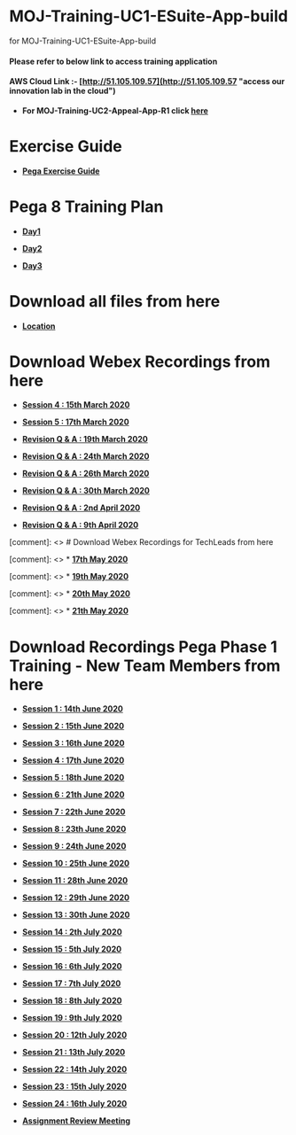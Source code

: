 # MOJ-Training-UC1-ESuite-App-build
for MOJ-Training-UC1-ESuite-App-build

#### Please refer to below link to access training application 

#### AWS Cloud Link :- [http://51.105.109.57](http://51.105.109.57 "access our innovation lab in the cloud")

* **For MOJ-Training-UC2-Appeal-App-R1 click [here](https://github.com/eai-systems/MOJ-Training-UC2-Appeal-App-R1 "Click here to go")**

# Exercise Guide

* **[Pega Exercise Guide](https://1drv.ms/w/s!AltO6Pkun9hUp2Z268rgTKMQkflq?e=l1vi1W "Click here to view")**

# Pega 8 Training Plan
* **[Day1](https://1drv.ms/p/s!AltO6Pkun9hUp2fSOzo3vSbx0Z9x?e=tHZNL0 "Click here to view")**

* **[Day2](https://1drv.ms/p/s!AltO6Pkun9hUp2mFkpPQQyaPjQy8?e=LniJMj "Click here to view")**
 
* **[Day3](https://1drv.ms/p/s!AltO6Pkun9hUp2hhzf8nkiVzfwWM?e=QmhLQb "Click here to view")**

# Download all files from here
* **[Location](https://github.com/eai-systems/MOJ-Training-UC1-ESuite-App-build/tree/master/Files/trainingGuide "Click here to go")**

# Download Webex Recordings from here
* **[Session 4 : 15th March 2020](https://eaisystems.sharepoint.com/:u:/r/sites/MoJTraining/Shared%20Documents/MOJ%20Training%20UC1%20-%20ESuite%20App%20build/Recordings/15mar2020.arf?csf=1&web=1&e=RkJXGi "Click here to go")**
   
* **[Session 5 : 17th March 2020](https://eaisystems.sharepoint.com/:u:/r/sites/MoJTraining/Shared%20Documents/MOJ%20Training%20UC1%20-%20ESuite%20App%20build/Recordings/17mar2020.arf?csf=1&web=1&e=0kqnpl "Click here to go")**
   
* **[Revision Q & A : 19th March 2020](https://eaisystems.sharepoint.com/:u:/r/sites/MoJTraining/Shared%20Documents/MOJ%20Training%20UC1%20-%20ESuite%20App%20build/Recordings/19mar2020.arf?csf=1&web=1&e=cVfcZv "Click here to go")**
   
* **[Revision Q & A : 24th March 2020](https://eaisystems.sharepoint.com/:u:/r/sites/MoJTraining/Shared%20Documents/MOJ%20Training%20UC1%20-%20ESuite%20App%20build/Recordings/24mar2020.arf?csf=1&web=1&e=aTkV8z "Click here to go")**
   
* **[Revision Q & A : 26th March 2020](https://eaisystems.sharepoint.com/:u:/r/sites/MoJTraining/Shared%20Documents/MOJ%20Training%20UC1%20-%20ESuite%20App%20build/Recordings/26mar2020.arf?csf=1&web=1&e=epV6zF "Click here to go")**
   
* **[Revision Q & A : 30th March 2020](https://eaisystems.sharepoint.com/:u:/r/sites/MoJTraining/Shared%20Documents/MOJ%20Training%20UC1%20-%20ESuite%20App%20build/Recordings/30mar2020.arf?csf=1&web=1&e=iLYRui "Click here to go")**
   
* **[Revision Q & A : 2nd April 2020](https://eaisystems.sharepoint.com/:u:/r/sites/MoJTraining/Shared%20Documents/MOJ%20Training%20UC1%20-%20ESuite%20App%20build/Recordings/Pega%20Training%20-%20Revision%20and%20Q%26A%20-%20Session%2010-20200402%201108-2.arf?csf=1&web=1&e=9VHRAp "Click here to go")**
   
* **[Revision Q & A : 9th April 2020](https://eaisystems.sharepoint.com/:u:/r/sites/MoJTraining/Shared%20Documents/MOJ%20Training%20UC1%20-%20ESuite%20App%20build/Recordings/Pega%20Training-%20Q%26A%20and%20Revision-20200409%201056-1.arf?csf=1&web=1&e=pU7g6C "Click here to go")**

[comment]: <> # Download Webex Recordings for TechLeads from here

[comment]: <> * **[17th May 2020](https://1drv.ms/v/s!AvVEPrDDwal9jIZZ_4dX7arUysePwA?e=izfslP "Click here to go")**

[comment]: <> * **[19th May 2020](https://1drv.ms/v/s!AvVEPrDDwal9jIkbBXkLotEGl1vbgg?e=4rwZlA "Click here to go")**

[comment]: <> * **[20th May 2020](https://1drv.ms/v/s!AvVEPrDDwal9jJIWCR-6yFM7u0-zrA?e=k3GIi0 "Click here to go")**

[comment]: <> * **[21th May 2020](https://1drv.ms/v/s!AvVEPrDDwal9jJMWljIylcpFArUuzQ?e=IV6l5C "Click here to go")**

# Download Recordings Pega Phase 1 Training - New Team Members from here

* **[Session 1 : 14th June 2020](https://eaisystems.sharepoint.com/:v:/r/sites/MoJTraining/Shared%20Documents/Phase1_Training%20-%20Fahad%20Team/Recordings/Session%201_14-June-2020.mp4?csf=1&web=1&e=DHW0Yt "Click here to go")**

* **[Session 2 : 15th June 2020](https://eaisystems.sharepoint.com/:v:/r/sites/MoJTraining/Shared%20Documents/Phase1_Training%20-%20Fahad%20Team/Recordings/Session%202_15-June-2020.mp4?csf=1&web=1&e=DeZLYm "Click here to go")**

* **[Session 3 : 16th June 2020](https://eaisystems.sharepoint.com/:v:/r/sites/MoJTraining/Shared%20Documents/Phase1_Training%20-%20Fahad%20Team/Recordings/Session%203_16-June-2020.mp4?csf=1&web=1&e=b4Ms0E "Click here to go")**

* **[Session 4 : 17th June 2020](https://eaisystems.sharepoint.com/:v:/r/sites/MoJTraining/Shared%20Documents/Phase1_Training%20-%20Fahad%20Team/Recordings/Session%204_17-June-2020.mp4?csf=1&web=1&e=hyJK2R "Click here to go")**

* **[Session 5 : 18th June 2020](https://eaisystems.sharepoint.com/:v:/r/sites/MoJTraining/Shared%20Documents/Phase1_Training%20-%20Fahad%20Team/Recordings/Session%205_18-June-2020.mp4?csf=1&web=1&e=uP4zGd "Click here to go")**

* **[Session 6 : 21th June 2020](https://eaisystems.sharepoint.com/:v:/r/sites/MoJTraining/Shared%20Documents/Phase1_Training%20-%20Fahad%20Team/Recordings/Session%206_21-June-2020.mp4?csf=1&web=1&e=EU7tFq "Click here to go")**

* **[Session 7 : 22th June 2020](https://eaisystems.sharepoint.com/:v:/r/sites/MoJTraining/Shared%20Documents/Phase1_Training%20-%20Fahad%20Team/Recordings/Session%207_22-June-2020.mp4?csf=1&web=1&e=K4em6j "Click here to go")**

* **[Session 8 : 23th June 2020](https://eaisystems.sharepoint.com/:v:/r/sites/MoJTraining/Shared%20Documents/Phase1_Training%20-%20Fahad%20Team/Recordings/Session%208_23-June-2020.mp4?csf=1&web=1&e=QpaJCo "Click here to go")**

* **[Session 9 : 24th June 2020](https://eaisystems.sharepoint.com/:v:/r/sites/MoJTraining/Shared%20Documents/Phase1_Training%20-%20Fahad%20Team/Recordings/Session%209_24-June-2020.mp4?csf=1&web=1&e=1vW6jd "Click here to go")**

* **[Session 10 : 25th June 2020](https://eaisystems.sharepoint.com/:v:/r/sites/MoJTraining/Shared%20Documents/Phase1_Training%20-%20Fahad%20Team/Recordings/Session%2010_25-June-2020.mp4?csf=1&web=1&e=iwMBub "Click here to go")**

* **[Session 11 : 28th June 2020](https://eaisystems.sharepoint.com/:v:/r/sites/MoJTraining/Shared%20Documents/Phase1_Training%20-%20Fahad%20Team/Recordings/Session%2011_28-June-2020.mp4?csf=1&web=1&e=i7DGc9 "Click here to go")**

* **[Session 12 : 29th June 2020](https://eaisystems.sharepoint.com/:v:/r/sites/MoJTraining/Shared%20Documents/Phase1_Training%20-%20Fahad%20Team/Recordings/Session%2012_29-June-2020.mp4?csf=1&web=1&e=zIHeX1 "Click here to go")**

* **[Session 13 : 30th June 2020](https://eaisystems.sharepoint.com/:v:/r/sites/MoJTraining/Shared%20Documents/Phase1_Training%20-%20Fahad%20Team/Recordings/Session%2013_30-June-2020.mp4?csf=1&web=1&e=zO8yNH "Click here to go")**

* **[Session 14 : 2th July 2020](https://eaisystems.sharepoint.com/:v:/r/sites/MoJTraining/Shared%20Documents/Phase1_Training%20-%20Fahad%20Team/Recordings/Session%2014_2-July-2020.mp4?csf=1&web=1&e=anNhSx "Click here to go")**

* **[Session 15 : 5th July 2020](https://eaisystems.sharepoint.com/:v:/r/sites/MoJTraining/Shared%20Documents/Phase1_Training%20-%20Fahad%20Team/Recordings/Session%2015_5-July-2020.mp4?csf=1&web=1&e=Aozh2O "Click here to go")**

* **[Session 16 : 6th July 2020](https://eaisystems.sharepoint.com/:v:/r/sites/MoJTraining/Shared%20Documents/Phase1_Training%20-%20Fahad%20Team/Recordings/Session%2016_6-July-2020.mp4?csf=1&web=1&e=7ETFJo "Click here to go")**

* **[Session 17 : 7th July 2020](https://eaisystems.sharepoint.com/:v:/r/sites/MoJTraining/Shared%20Documents/Phase1_Training%20-%20Fahad%20Team/Recordings/Session%2017_7-July-2020.mp4?csf=1&web=1&e=yLkesT "Click here to go")**

* **[Session 18 : 8th July 2020](https://eaisystems.sharepoint.com/:v:/r/sites/MoJTraining/Shared%20Documents/Phase1_Training%20-%20Fahad%20Team/Recordings/Session%2018_8-July-2020.mp4?csf=1&web=1&e=9svOxj "Click here to go")**

* **[Session 19 : 9th July 2020](https://eaisystems.sharepoint.com/:v:/r/sites/MoJTraining/Shared%20Documents/Phase1_Training%20-%20Fahad%20Team/Recordings/Session%2019_9-July-2020.mp4?csf=1&web=1&e=LBmJkh "Click here to go")**

* **[Session 20 : 12th July 2020](https://eaisystems.sharepoint.com/:v:/r/sites/MoJTraining/Shared%20Documents/Phase1_Training%20-%20Fahad%20Team/Recordings/Session%2020_12-July-2020.mp4?csf=1&web=1&e=p0ujrm "Click here to go")**

* **[Session 21 : 13th July 2020](https://eaisystems.sharepoint.com/:v:/r/sites/MoJTraining/Shared%20Documents/Phase1_Training%20-%20Fahad%20Team/Recordings/Session%2021_13-July-2020.mp4?csf=1&web=1&e=TZD7zK "Click here to go")**

* **[Session 22 : 14th July 2020](https://eaisystems.sharepoint.com/:v:/r/sites/MoJTraining/Shared%20Documents/Phase1_Training%20-%20Fahad%20Team/Recordings/Session%2022_14-July-2020.mp4?csf=1&web=1&e=Nl2TWr "Click here to go")**

* **[Session 23 : 15th July 2020](https://eaisystems.sharepoint.com/:v:/r/sites/MoJTraining/Shared%20Documents/Phase1_Training%20-%20Fahad%20Team/Recordings/Session%2023_15-July-2020.mp4?csf=1&web=1&e=0rUOLf "Click here to go")**

* **[Session 24 : 16th July 2020](https://eaisystems.sharepoint.com/:v:/r/sites/MoJTraining/Shared%20Documents/Phase1_Training%20-%20Fahad%20Team/Recordings/Session%2024_16-July-2020.mp4?csf=1&web=1&e=Uoyq04 "Click here to go")**

* **[Assignment Review Meeting](https://eaisystems.sharepoint.com/:v:/r/sites/MoJTraining/Shared%20Documents/Phase1_Training%20-%20Fahad%20Team/Recordings/Assignment%20Review%20Meeting%20Recording.mp4?csf=1&web=1&e=aX0WeY "Click here to go")**

